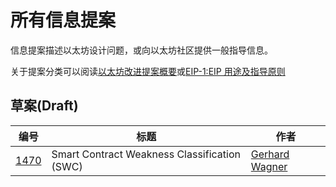 # 所有信息提案

信息提案描述以太坊设计问题，或向以太坊社区提供一般指导信息。

关于提案分类可以阅读[以太坊改进提案概要](https://learnblockchain.cn/docs/eips/)或[EIP-1:EIP 用途及指导原则](https://learnblockchain.cn/docs/eips/eip-1.html)

## 草案(Draft)

| 编号 | 标题 | 作者 |
| --- | --- | --- |
| [1470](eip-1470.md) | Smart Contract Weakness Classification (SWC) | [Gerhard Wagner](https://github.com/thec00n) |

